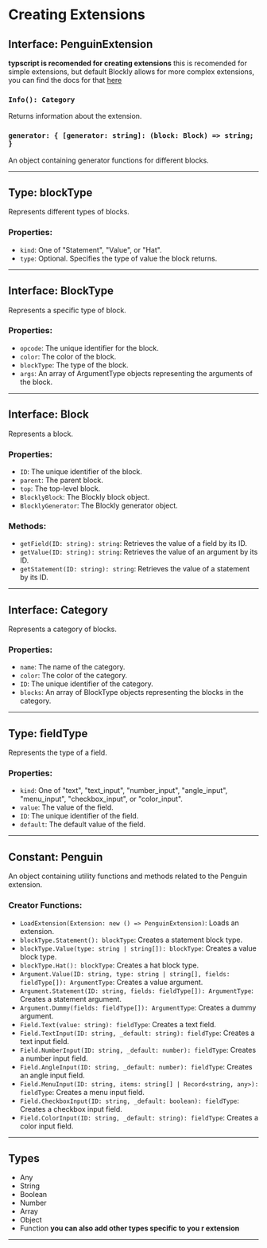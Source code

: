 [//]: # (this was generated with chatgpt and was reviewed before committing)
# Creating Extensions
## Interface: PenguinExtension
**typscript is recomended for creating extensions**
this is recomended for simple extensions, but default Blockly allows for more complex extensions, you can find the docs for that [here](https://developers.google.com/blockly/reference/js/blockly)
### `Info(): Category`
Returns information about the extension.

### `generator: { [generator: string]: (block: Block) => string; }`
An object containing generator functions for different blocks.
___
## Type: blockType

Represents different types of blocks.

### Properties:

- `kind`: One of "Statement", "Value", or "Hat".
- `type`: Optional. Specifies the type of value the block returns.
___
## Interface: BlockType

Represents a specific type of block.

### Properties:

- `opcode`: The unique identifier for the block.
- `color`: The color of the block.
- `blockType`: The type of the block.
- `args`: An array of ArgumentType objects representing the arguments of the block.
___
## Interface: Block

Represents a block.

### Properties:

- `ID`: The unique identifier of the block.
- `parent`: The parent block.
- `top`: The top-level block.
- `BlocklyBlock`: The Blockly block object.
- `BlocklyGenerator`: The Blockly generator object.

### Methods:

- `getField(ID: string): string`: Retrieves the value of a field by its ID.
- `getValue(ID: string): string`: Retrieves the value of an argument by its ID.
- `getStatement(ID: string): string`: Retrieves the value of a statement by its ID.
___
## Interface: Category

Represents a category of blocks.

### Properties:

- `name`: The name of the category.
- `color`: The color of the category.
- `ID`: The unique identifier of the category.
- `blocks`: An array of BlockType objects representing the blocks in the category.
___
## Type: fieldType

Represents the type of a field.

### Properties:

- `kind`: One of "text", "text_input", "number_input", "angle_input", "menu_input", "checkbox_input", or "color_input".
- `value`: The value of the field.
- `ID`: The unique identifier of the field.
- `default`: The default value of the field.
___
## Constant: Penguin

An object containing utility functions and methods related to the Penguin extension.

### Creator Functions:

- `LoadExtension(Extension: new () => PenguinExtension)`: Loads an extension.
- `blockType.Statement(): blockType`: Creates a statement block type.
- `blockType.Value(type: string | string[]): blockType`: Creates a value block type.
- `blockType.Hat(): blockType`: Creates a hat block type.
- `Argument.Value(ID: string, type: string | string[], fields: fieldType[]): ArgumentType`: Creates a value argument.
- `Argument.Statement(ID: string, fields: fieldType[]): ArgumentType`: Creates a statement argument.
- `Argument.Dummy(fields: fieldType[]): ArgumentType`: Creates a dummy argument.
- `Field.Text(value: string): fieldType`: Creates a text field.
- `Field.TextInput(ID: string, _default: string): fieldType`: Creates a text input field.
- `Field.NumberInput(ID: string, _default: number): fieldType`: Creates a number input field.
- `Field.AngleInput(ID: string, _default: number): fieldType`: Creates an angle input field.
- `Field.MenuInput(ID: string, items: string[] | Record<string, any>): fieldType`: Creates a menu input field.
- `Field.CheckboxInput(ID: string, _default: boolean): fieldType`: Creates a checkbox input field.
- `Field.ColorInput(ID: string, _default: string): fieldType`: Creates a color input field.
___
## Types
* Any
* String
* Boolean
* Number
* Array
* Object
* Function
**you can also add other types specific to you r extension**
___
